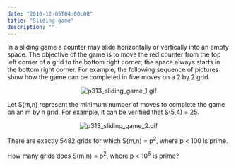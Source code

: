 ```yaml
---
date: "2010-12-05T04:00:00"
title: "Sliding game"
description: ""
---
```


<p>In a sliding game a counter may slide horizontally or vertically into an empty space. The objective of the game is to move the red counter from the top left corner of a grid to the bottom right corner; the space always starts in the bottom right corner. For example, the following sequence of pictures show how the game can be completed in five moves on a 2 by 2 grid.</p>
<div align="center"><img alt="p313_sliding_game_1.gif" src="/images/p313_sliding_game_1.gif"/></div>
<p>Let S(m,n) represent the minimum number of moves to complete the game on an m by n grid. For example, it can be verified that S(5,4) = 25.</p>
<div align="center"><img alt="p313_sliding_game_2.gif" src="/images/p313_sliding_game_2.gif"/></div>
<p>There are exactly 5482 grids for which S(m,n) = p<sup>2</sup>, where p &lt; 100 is prime.</p>
<p>How many grids does S(m,n) = p<sup>2</sup>, where p &lt; 10<sup>6</sup> is prime?</p>

